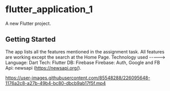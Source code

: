 # flutter_application_1

A new Flutter project.

## Getting Started

The app lists all the features mentioned in the assignment task. All features are working except the search at the Home Page.
Technology used ----->
Language: Dart
Tech: Flutter
DB: Firebase
Firebase: Auth, Google and FB
Api: newsapi (https://newsapi.org/).

https://user-images.githubusercontent.com/85548288/226095648-1176a2c8-a27b-49b4-bc80-dbcb9ab17f5f.mp4





